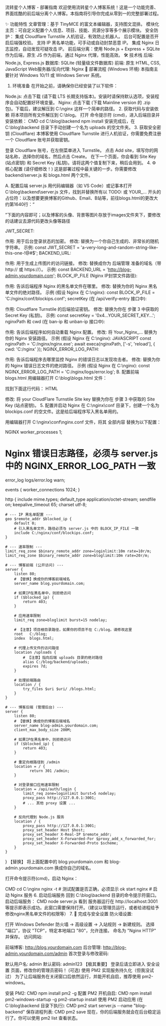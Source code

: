 流转星个人博客 - 部署指南
欢迎使用流转星个人博客系统！这是一个功能完善、界面炫酷的前后端分离个人博客。本指南将引导你完成从零到一的完整部署过程。

✨ 功能特性
文章管理：基于 TinyMCE 的富文本编辑器，支持图文混排。
模块化主页：可自定义配置个人信息、项目、技能、资源分享等多个展示模块。
安全防护：
集成 Cloudflare Turnstile 人机验证，有效防止机器人。
后台可配置是否开启后端强校验。
支持 IP 黑名单功能，可手动或自动封禁恶意 IP。
集成 Nginx 日志监控，自动发现可疑攻击 IP。
前后端分离：使用 Node.js + Express + SQLite 作为后端，原生 JS 作为前端，通过 Nginx 代理，性能高效。
🛠️ 技术栈
后端: Node.js, Express.js
数据库: SQLite (轻量级文件数据库)
前端: 原生 HTML, CSS, JavaScript
Web服务器/反向代理: Nginx
🚀 部署流程 (Windows 环境)
本指南主要针对 Windows 10/11 或 Windows Server 系统。

1. 环境准备
在开始之前，请确保你已经安装了以下软件：

Node.js: 点击下载 (请下载 LTS 长期支持版本)。安装时请保持默认选项，安装程序会自动配置好环境变量。
Nginx: 点击下载 (下载 Mainline version 的 .zip 包)。下载后，建议解压到 C:\nginx 这样一个简单的路径。
2. 获取代码与安装依赖
将本项目所有文件解压到 C:\blog。
打开 命令提示符 (cmd)，进入后端目录并安装依赖：
CMD
cd C:\blog\backend
npm install
安装完成后，在 C:\blog\backend 目录下手动创建一个名为 uploads 的空文件夹。
3. 获取安全密钥 (Cloudflare)
本博客使用 Cloudflare Turnstile 进行人机验证，你需要免费注册一个 Cloudflare 账号并获取密钥。

登录 Cloudflare 账号，在左侧菜单进入 Turnstile。
点击 Add site，填写你的网站名称，选择你的域名，然后点击 Create。
在下一个页面，你会看到 Site Key (站点密钥) 和 Secret Key (私钥)。请将这两个值复制下来，稍后会用到。
4. ⚙️ 核心配置 (请仔细修改！)
这是部署过程中最关键的一步。你需要修改 backend/server.js 和 blogs.html 两个文件。

A. 配置后端 server.js
用代码编辑器（如 VS Code）或记事本打开 C:\blog\backend\server.js 文件，找到并替换所有以 TODO: 或 YOUR_... 开头的占位符：以及想要更换博客的Github、Email、B站等，前往blogs.html的更改大约第1640行：“<div class="social-links">”下面的内容即可；以及博客的头像、背景等图片存放于images文件夹下，要修改的话建议去源代码更改头像等路径

JWT_SECRET:

作用: 用于后台登录状态的加密。
修改: 替换为一个你自己生成的、非常长的随机字符串。
示例: const JWT_SECRET = 'a-very-long-and-random-string-like-this-one-!@#$';
BACKEND_URL:

作用: 用于生成上传图片的访问链接。
修改: 替换成你为 后端管理 准备的域名（带 http:// 或 https://）。
示例: const BACKEND_URL = 'http://blog-admin.yourdomain.com';
BLOCK_IP_FILE (Nginx IP封禁文件路径):

作用: 告诉后端程序 Nginx 的黑名单文件在哪里。
修改: 替换为你的 Nginx 黑名单文件的绝对路径。
示例 (假设 Nginx 在 C:\nginx): const BLOCK_IP_FILE = 'C:/nginx/conf/blockips.conf';
secretKey (在 /api/verify-entry 接口中):

作用: Cloudflare Turnstile 的后端验证密钥。
修改: 替换为你在 步骤 3 中获取的 Secret Key (私钥)。
示例: const secretKey = '0x4...YOUR_SECRET_KEY...';
nginxPath 和 cwd (在 ban-ip 和 unban-ip 接口中):

作用: 告诉后端程序如何自动重载 Nginx 配置。
修改: 将 Your_Nginx_... 替换为你的 Nginx 安装路径。
示例 (假设 Nginx 在 C:\nginx):
JAVASCRIPT
const nginxPath = 'C:/nginx/nginx.exe';
await execa(nginxPath, ['-s', 'reload'], {
    cwd: 'C:/nginx' 
});
NGINX_ERROR_LOG_PATH:

作用: 告诉后端程序去哪里监控 Nginx 的错误日志以发现攻击者。
修改: 替换为你的 Nginx 错误日志文件的绝对路径。
示例 (假设 Nginx 在 C:\nginx): const NGINX_ERROR_LOG_PATH = 'C:/nginx/logs/error.log';
B. 配置前端 blogs.html
用编辑器打开 C:\blog\blogs.html 文件：

找到下面这行代码：
HTML
<div class="cf-turnstile" data-sitekey="your CloudFlare Turnstile Site key" ...>
修改: 将 your CloudFlare Turnstile Site key 替换为你在 步骤 3 中获取的 Site Key (站点密钥)。
5. 配置并启动 Nginx
在 C:\nginx\conf 目录下，创建一个名为 blockips.conf 的空文件。这是给后端程序写入黑名单用的。

用编辑器打开 C:\nginx\conf\nginx.conf 文件，将其 全部内容 替换为以下配置：

NGINX
worker_processes  1;

# Nginx 错误日志路径，必须与 server.js 中的 NGINX_ERROR_LOG_PATH 一致
error_log  logs/error.log warn; 

events {
    worker_connections  1024;
}

http {
    include       mime.types;
    default_type  application/octet-stream;
    sendfile        on;
    keepalive_timeout  65;
    charset       utf-8;

    # --- IP 黑名单配置 ---
    geo $remote_addr $blocked_ip {
        default 0; 
        # 引入黑名单文件，路径必须与 server.js 中的 BLOCK_IP_FILE 一致
        include C:/nginx/conf/blockips.conf;
    }
    
    # --- 速率限制 ---
    limit_req_zone $binary_remote_addr zone=loginlimit:10m rate=10r/m;
    limit_req_zone $binary_remote_addr zone=bloglimit:10m rate=20r/m;

    # --- 博客前端 (公开访问) ---
    server {
        listen 80;
        # 【替换】换成你的博客前端域名
        server_name blog.yourdomain.com; 

        # 如果IP在黑名单中，则拒绝访问
        if ($blocked_ip) {
            return 403;
        }
        
        # 应用速率限制
        limit_req zone=bloglimit burst=15 nodelay;

        # 【注意】项目根目录路径，如果你的项目不在 C:/blog，请修改这里
        root   C:/blog;
        index  blogs.html;

        # 代理上传文件的访问路径
        location /uploads {
            # 【注意】指向后端 uploads 目录的绝对路径
            alias C:/blog/backend/uploads; 
            expires 7d;
        }

        # 处理前端路由
        location / {
            try_files $uri $uri/ /blogs.html;
        }
    }

    # --- 博客后端 (管理后台) ---
    server {
        listen 80;
        # 【替换】换成你的博客后端域名
        server_name blog-admin.yourdomain.com;
        client_max_body_size 200M;

        # 如果IP在黑名单中，则拒绝访问
        if ($blocked_ip) {
            return 403;
        }

        # 重定向根路径到 /admin
        location = / {
               return 301 /admin;
        }
        
        # 对登录接口应用速率限制
        location = /api/auth/login {
            limit_req zone=loginlimit burst=5 nodelay;
            proxy_pass http://127.0.0.1:3001;
            # ... 其他 proxy 设置 ...
        }

        # 反向代理到 Node.js 服务
        location / {
            proxy_pass http://127.0.0.1:3001; 
            proxy_set_header Host $host;
            proxy_set_header X-Real-IP $remote_addr;
            proxy_set_header X-Forwarded-For $proxy_add_x_forwarded_for;
            proxy_set_header X-Forwarded-Proto $scheme;
        }
    }
}
【替换】 将上面配置中的 blog.yourdomain.com 和 blog-admin.yourdomain.com 换成你自己的域名。

打开命令提示符(cmd)，启动 Nginx：

CMD
cd C:\nginx
nginx -t      # 测试配置是否正确，必须显示 ok
start nginx   # 启动 Nginx 服务
6. 启动后端服务
回到 C:\blog\backend 目录的命令提示符窗口。
启动后端服务：
CMD
node server.js
看到 服务器运行在 http://localhost:3001 等提示即表示成功。此窗口需要保持打开。（建议以管理员运行，或者给进程给予修改nginx黑名单文件的权限等）
7. 🚨 完成与安全设置
防火墙设置:

打开 Windows Defender 防火墙 -> 高级设置 -> 入站规则 -> 新建规则。
选择 "端口"，协议 "TCP"，特定本地端口 "80"，允许连接。
命名为 "Nginx HTTP" 并保存。
访问网站:

前端博客: http://blog.yourdomain.com
后台管理: http://blog-admin.yourdomain.com/admin
首次登录与修改密码:

默认用户名: admin
默认密码: admin123
【极其重要】 登录后请立即进入 安全设置 页面，修改你的管理员密码！
(可选) 使用 PM2 实现服务持久化（但我没试过）
为了让后端服务在关闭窗口后依然运行，并能开机自启，推荐使用 pm2-windows。

安装 PM2:
CMD
npm install pm2 -g
配置 PM2 开机自启:
CMD
npm install pm2-windows-startup -g
pm2-startup install
使用 PM2 启动应用 (在 C:\blog\backend 目录下执行):
CMD
pm2 start server.js --name "blog-backend"
保存进程列表:
CMD
pm2 save
现在，你的后端服务就会在后台稳定运行了。你可以使用 pm2 list 查看状态。